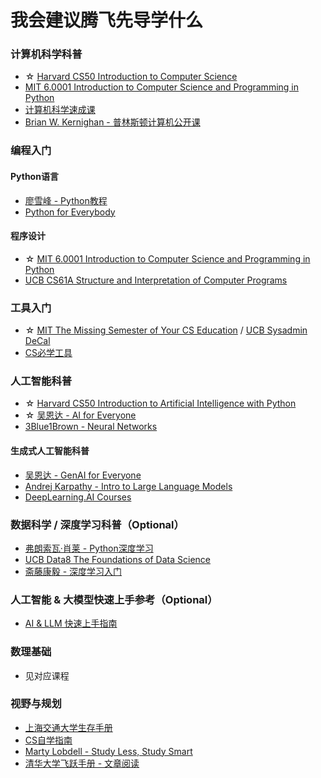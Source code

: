 # 我会建议腾飞先导学什么

### 计算机科学科普

* ☆ [Harvard CS50 Introduction to Computer Science](https://www.bilibili.com/video/BV1HW4y1A7Yi)
* [MIT 6.0001 Introduction to Computer Science and Programming in Python](https://ocw.mit.edu/courses/6-0001-introduction-to-computer-science-and-programming-in-python-fall-2016/)
* [计算机科学速成课](https://www.bilibili.com/video/BV1EW411u7th)
* [Brian W. Kernighan - 普林斯顿计算机公开课](https://book.douban.com/subject/36346586/)

### 编程入门

#### Python语言

* [廖雪峰 - Python教程](https://www.liaoxuefeng.com/wiki/1016959663602400)
* [Python for Everybody](https://www.py4e.com/lessons)

#### 程序设计

* ☆ [MIT 6.0001 Introduction to Computer Science and Programming in Python](https://ocw.mit.edu/courses/6-0001-introduction-to-computer-science-and-programming-in-python-fall-2016/)
* [UCB CS61A Structure and Interpretation of Computer Programs](https://csdiy.wiki/%E7%BC%96%E7%A8%8B%E5%85%A5%E9%97%A8/Python/CS61A/)

### 工具入门

* ☆ [MIT The Missing Semester of Your CS Education](https://csdiy.wiki/%E7%BC%96%E7%A8%8B%E5%85%A5%E9%97%A8/MIT-Missing-Semester/) / [UCB Sysadmin DeCal](https://csdiy.wiki/%E7%BC%96%E7%A8%8B%E5%85%A5%E9%97%A8/DeCal/)
* [CS必学工具](https://csdiy.wiki/CS%E5%AD%A6%E4%B9%A0%E8%A7%84%E5%88%92/)

### 人工智能科普

* ☆ [Harvard CS50 Introduction to Artificial Intelligence with Python](https://csdiy.wiki/%E4%BA%BA%E5%B7%A5%E6%99%BA%E8%83%BD/CS50/)
* ☆ [吴恩达 - AI for Everyone](https://www.bilibili.com/video/BV1yC4y127uj)
* [3Blue1Brown - Neural Networks](https://www.youtube.com/playlist?list=PLZHQObOWTQDNU6R1\_67000Dx\_ZCJB-3pi)

#### 生成式人工智能科普

* [吴恩达 - GenAI for Everyone](https://www.bilibili.com/video/BV11G411X7nZ)
* [Andrej Karpathy - Intro to Large Language Models](https://www.youtube.com/watch?v=zjkBMFhNj\_g)
* [DeepLearning.AI Courses](https://www.deeplearning.ai/courses/)

### 数据科学 / 深度学习科普（Optional）

* [弗朗索瓦·肖莱 - Python深度学习](https://book.douban.com/subject/30293801/)
* [UCB Data8 The Foundations of Data Science](https://www.data8.org/)
* [斋藤康毅 - 深度学习入门](https://book.douban.com/subject/30270959/)

### 人工智能 & 大模型快速上手参考（Optional）

* [AI & LLM 快速上手指南](https://github.com/OpenExamFDU/FDU-csdiy/blob/main/supplements/AI%20%26%20LLM%20%E5%BF%AB%E9%80%9F%E4%B8%8A%E6%89%8B%E6%8C%87%E5%8D%97.pdf)

### 数理基础

* 见对应课程

### 视野与规划

* [上海交通大学生存手册](https://survivesjtu.gitbook.io/survivesjtumanual)
* [CS自学指南](https://csdiy.wiki/)
* [Marty Lobdell - Study Less, Study Smart](https://www.bilibili.com/video/BV1Pz4y1f7oi)
* [清华大学飞跃手册 - 文章阅读](https://feiyue.online/reading/)
